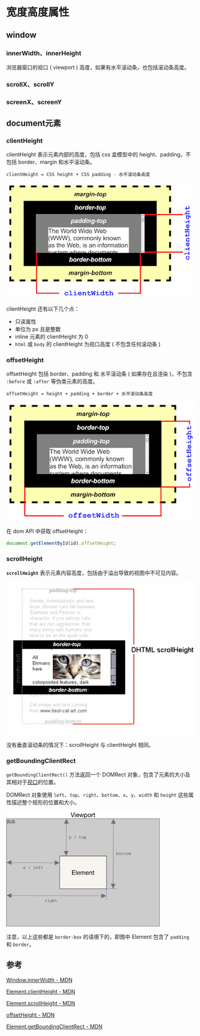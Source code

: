 # 宽度高度属性

## window

### innerWidth、innerHeight

浏览器窗口的视口 ( viewport ) 高度，如果有水平滚动条，也包括滚动条高度。

### scrollX、scrollY

### screenX、screenY

## document元素

### clientHeight

clientHeight 表示元素内部的高度，包括 css 盒模型中的 height、padding，不包括 border、margin 和水平滚动条。

```
clientHeight = CSS height + CSS padding - 水平滚动条高度
```

<img src="https://raw.githubusercontent.com/yamsfeer/pic-bed/master/dimensions-client.png" alt="img" class="img-mid" />

clientHeight 还有以下几个点：

* 只读属性
* 单位为 px 且是整数
* inline 元素的 clientHeight 为 0
* `html` 或 `body` 的 clientHeight 为视口高度 ( 不包含任何滚动条 )

### offsetHeight

offsetHeight 包括 border、padding 和 水平滚动条 ( 如果存在且渲染 )，不包含 `:before` 或 `:after` 等伪类元素的高度。

```
offsetHeight = height + padding + border + 水平滚动条高度
```

<img src="https://raw.githubusercontent.com/yamsfeer/pic-bed/master/dimensions-offset.png" alt="Image:Dimensions-offset.png" class="img-mid" />

在 dom API 中获取 offsetHeight：

```javascript
document.getElementById(id).offsetHeight;
```

### scrollHeight

**`scrollHeight`** 表示元素内容高度，包括由于溢出导致的视图中不可见内容。

<img src="https://raw.githubusercontent.com/yamsfeer/pic-bed/master/scrollheight.png" alt="img" class="img-mid" />

没有垂直滚动条的情况下：scrollHeight 与 clientHeight 相同。

### getBoundingClientRect

`getBoundingClientRect()` 方法返回一个 DOMRect 对象，包含了元素的大小及其相对于[视口](https://developer.mozilla.org/zh-CN/docs/Glossary/Viewport)的位置。

DOMRect 对象使用 `left`、`top`、`right`、`bottom`、`x`、`y`、`width` 和 `height` 这些属性描述整个矩形的位置和大小。

<img src="https://raw.githubusercontent.com/yamsfeer/pic-bed/master/element-box-diagram.png" alt="img" style="zoom:40%;" class="img-mid" />

注意，以上这些都是 `border-box` 的语境下的，即图中 Element 包含了 `padding` 和 `border`。

## 参考

[Window.innerWidth - MDN](https://developer.mozilla.org/zh-CN/docs/Web/API/Window/innerWidth)

[Element.clientHeight - MDN](https://developer.mozilla.org/zh-CN/docs/Web/API/Element/clientHeight)

[Element.scrollHeight - MDN](https://developer.mozilla.org/zh-CN/docs/Web/API/Element/scrollHeight)

[offsetHeight - MDN](https://developer.mozilla.org/zh-CN/docs/Web/API/HTMLElement/offsetHeight)

[Element.getBoundingClientRect - MDN](https://developer.mozilla.org/zh-CN/docs/Web/API/Element/getBoundingClientRect)

